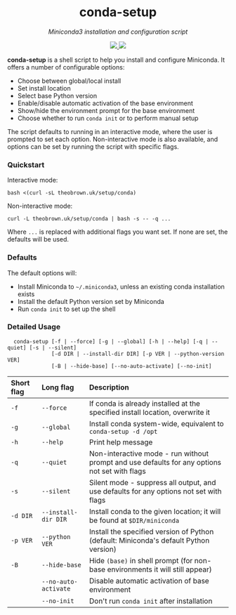 <h1 align="center">
    conda-setup
</h1>
<p align="center">
     <em>
          Miniconda3 installation and configuration script
     </em>
</p>
<p align="center">
    <a href="https://github.com/theo-brown/conda-setup/blob/main/LICENSE">
        <img src="https://img.shields.io/github/license/theo-brown/conda-setup">
    </a>
    <img src="https://img.shields.io/maintenance/yes/2022">
</p>

**conda-setup** is a shell script to help you install and configure Miniconda.
It offers a number of configurable options:
- Choose between global/local install
- Set install location
- Select base Python version
- Enable/disable automatic activation of the base environment
- Show/hide the environment prompt for the base environment
- Choose whether to run `conda init` or to perform manual setup

The script defaults to running in an interactive mode, where the user is prompted to set each option.
Non-interactive mode is also available, and options can be set by running the script with specific flags.

### Quickstart
Interactive mode:
```
bash <(curl -sL theobrown.uk/setup/conda)
```
Non-interactive mode:
```
curl -L theobrown.uk/setup/conda | bash -s -- -q ...
```
Where `...` is replaced with additional flags you want set. If none are set, the defaults will be used.

### Defaults
The default options will:
- Install Miniconda to `~/.miniconda3`, unless an existing conda installation exists
- Install the default Python version set by Miniconda
- Run `conda init` to set up the shell

### Detailed Usage
```
  conda-setup [-f | --force] [-g | --global] [-h | --help] [-q | --quiet] [-s | --silent]
              [-d DIR | --install-dir DIR] [-p VER | --python-version VER]
              [-B | --hide-base] [--no-auto-activate] [--no-init]
```

| Short flag | Long flag            | Description                                                                                   |
|:-----------|:---------------------|:----------------------------------------------------------------------------------------------|
| `-f`       | `--force`            | If conda is already installed at the specified install location, overwrite it                 |
| `-g`       | `--global`           | Install conda system-wide, equivalent to `conda-setup -d /opt`                                |
| `-h`       | `--help`             | Print help message                                                                            |
| `-q`       | `--quiet`            | Non-interactive mode - run without prompt and use defaults for any options not set with flags |
| `-s`       | `--silent`           | Silent mode - suppress all output, and use defaults for any options not set with flags        |
| `-d DIR`   | `--install-dir DIR`  | Install conda to the given location; it will be found at `$DIR/miniconda`        |
| `-p VER`   | `--python VER`       | Install the specified version of Python (default: Miniconda's default Python version)         |
| `-B`       | `--hide-base`        | Hide `(base)` in shell prompt (for non-base environments it will still appear)                |
|            | `--no-auto-activate` | Disable automatic activation of base environment
|            | `--no-init`          | Don't run `conda init` after installation
